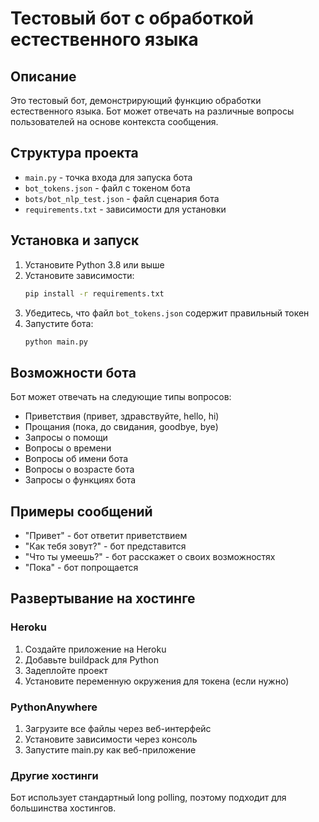 # Тестовый бот с обработкой естественного языка

## Описание
Это тестовый бот, демонстрирующий функцию обработки естественного языка. Бот может отвечать на различные вопросы пользователей на основе контекста сообщения.

## Структура проекта
- `main.py` - точка входа для запуска бота
- `bot_tokens.json` - файл с токеном бота
- `bots/bot_nlp_test.json` - файл сценария бота
- `requirements.txt` - зависимости для установки

## Установка и запуск

1. Установите Python 3.8 или выше
2. Установите зависимости:
   ```bash
   pip install -r requirements.txt
   ```
3. Убедитесь, что файл `bot_tokens.json` содержит правильный токен
4. Запустите бота:
   ```bash
   python main.py
   ```

## Возможности бота

Бот может отвечать на следующие типы вопросов:
- Приветствия (привет, здравствуйте, hello, hi)
- Прощания (пока, до свидания, goodbye, bye)
- Запросы о помощи
- Вопросы о времени
- Вопросы об имени бота
- Вопросы о возрасте бота
- Запросы о функциях бота

## Примеры сообщений

- "Привет" - бот ответит приветствием
- "Как тебя зовут?" - бот представится
- "Что ты умеешь?" - бот расскажет о своих возможностях
- "Пока" - бот попрощается

## Развертывание на хостинге

### Heroku
1. Создайте приложение на Heroku
2. Добавьте buildpack для Python
3. Задеплойте проект
4. Установите переменную окружения для токена (если нужно)

### PythonAnywhere
1. Загрузите все файлы через веб-интерфейс
2. Установите зависимости через консоль
3. Запустите main.py как веб-приложение

### Другие хостинги
Бот использует стандартный long polling, поэтому подходит для большинства хостингов.